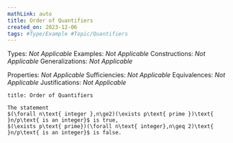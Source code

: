 ```yaml
---
mathLink: auto
title: Order of Quantifiers
created_on: 2023-12-06
tags: #Type/Example #Topic/Quantifiers
---
```

Types: <i>Not Applicable</i>
Examples: <i>Not Applicable</i>
Constructions: <i>Not Applicable</i>
Generalizations: <i>Not Applicable</i>

Properties: <i>Not Applicable</i>
Sufficiencies: <i>Not Applicable</i>
Equivalences: <i>Not Applicable</i>
Justifications: <i>Not Applicable</i>

```ad-Example
title: Order of Quantifiers

The statement
$(\forall n\text{ integer },n\ge2)(\exists p\text{ prime })\text{ }n/p\text{ is an integer}$ is true,
$(\exists p\text{ prime})(\forall n\text{ integer},n\geq 2)\text{ }n/p\text{ is an integer}$ is false.

```

